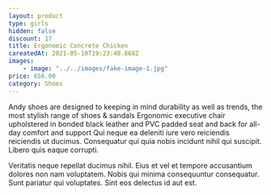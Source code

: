```yaml
---
layout: product
type: girls
hidden: false
discount: 17
title: Ergonomic Concrete Chicken
careatedAt: 2021-05-10T19:23:48.868Z
images:
    - image: "../../images/fake-image-1.jpg"
price: 656.00
category: Shoes
---
```

Andy shoes are designed to keeping in mind durability as well as trends, the most stylish range of shoes & sandals
Ergonomic executive chair upholstered in bonded black leather and PVC padded seat and back for all-day comfort and support
Qui neque ea deleniti iure vero reiciendis reiciendis ut ducimus. Consequatur qui quia nobis incidunt nihil qui suscipit. Libero quis eaque corrupti.
 Veritatis neque repellat ducimus nihil. Eius et vel et tempore accusantium dolores non nam voluptatem. Nobis qui minima consequuntur consequatur. Sunt pariatur qui voluptates. Sint eos delectus id aut est.
